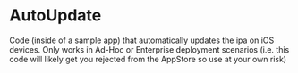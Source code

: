 # AutoUpdate
Code (inside of a sample app) that automatically updates the ipa on iOS devices.   Only works in Ad-Hoc or Enterprise deployment scenarios (i.e. this code will likely get you rejected from the AppStore so use at your own risk)
